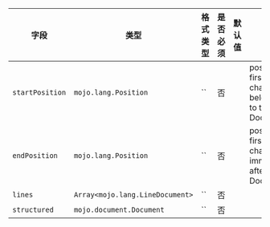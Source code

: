 | 字段 | 类型 | 格式类型 | 是否必须 | 默认值 | 说明 |
|---|---|---|---|---|---|
| `startPosition` | `mojo.lang.Position` | `` | 否 |  | position of first character belonging to the Document |
| `endPosition` | `mojo.lang.Position` | `` | 否 |  | position of first character immediately after the Document |
| `lines` | `Array<mojo.lang.LineDocument>` | `` | 否 |  |
| `structured` | `mojo.document.Document` | `` | 否 |  |
